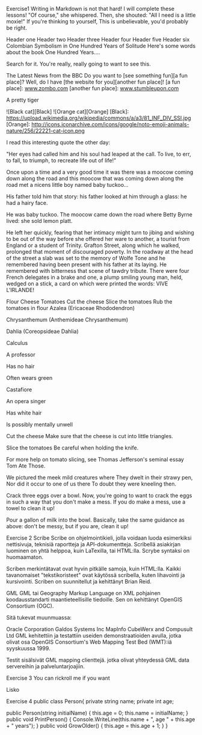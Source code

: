 Exercise1
Writing in Markdown is not that hard! I will complete these lessons! "Of course," she whispered. Then, she shouted: "All I need is a little moxie!" If you're thinking to yourself, This is unbelievable, you'd probably be right.

Header one
Header two
Header three
Header four
Header five
Header six
Colombian Symbolism in One Hundred Years of Solitude
Here's some words about the book One Hundred Years....

Search for it. You're really, really going to want to see this.

The Latest News from the BBC
Do you want to [see something fun][a fun place]? Well, do I have [the website for you][another fun place]! [a fun place]: www.zombo.com [another fun place]: www.stumbleupon.com

A pretty tiger

![Black cat][Black] ![Orange cat][Orange] [Black]: https://upload.wikimedia.org/wikipedia/commons/a/a3/81_INF_DIV_SSI.jpg [Orange]: http://icons.iconarchive.com/icons/google/noto-emoji-animals-nature/256/22221-cat-icon.png

I read this interesting quote the other day:

"Her eyes had called him and his soul had leaped at the call. To live, to err, to fall, to triumph, to recreate life out of life!"

Once upon a time and a very good time it was there was a moocow coming down along the road and this moocow that was coming down along the road met a nicens little boy named baby tuckoo...

His father told him that story: his father looked at him through a glass: he had a hairy face.

He was baby tuckoo. The moocow came down the road where Betty Byrne lived: she sold lemon platt.

He left her quickly, fearing that her intimacy might turn to jibing and wishing to be out of the way before she offered her ware to another, a tourist from England or a student of Trinity. Grafton Street, along which he walked, prolonged that moment of discouraged poverty. In the roadway at the head of the street a slab was set to the memory of Wolfe Tone and he remembered having been present with his father at its laying. He remembered with bitterness that scene of tawdry tribute. There were four French delegates in a brake and one, a plump smiling young man, held, wedged on a stick, a card on which were printed the words: VIVE L'IRLANDE!

Flour
Cheese
Tomatoes
Cut the cheese
Slice the tomatoes
Rub the tomatoes in flour
Azalea (Ericaceae Rhododendron)

Chrysanthemum (Anthemideae Chrysanthemum)

Dahlia (Coreopsideae Dahlia)

Calculus

A professor

Has no hair

Often wears green

Castafiore

An opera singer

Has white hair

Is possibly mentally unwell

Cut the cheese
Make sure that the cheese is cut into little triangles.

Slice the tomatoes
Be careful when holding the knife.

For more help on tomato slicing, see Thomas Jefferson's seminal essay Tom Ate Those.

We pictured the meek mild creatures where
They dwelt in their strawy pen,
Nor did it occur to one of us there
To doubt they were kneeling then.

Crack three eggs over a bowl.
Now, you're going to want to crack the eggs in such a way that you don't make a mess.
If you do make a mess, use a towel to clean it up!

Pour a gallon of milk into the bowl.
Basically, take the same guidance as above: don't be messy, but if you are, clean it up!

Exercise 2
Scribe
Scribe on ohjelmointikieli, jolla voidaan luoda esimerkiksi nettisivuja,
teknisiä raportteja ja API-dokumentteja.
Scribellä asiakirjan luominen on yhtä helppoa, kuin LaTexilla, tai HTML:lla.
Scrybe syntaksi on huomaamaton.

Scriben merkintätavat ovat hyvin pitkälle samoja, kuin HTML:lla.
Kaikki tavanomaiset "tekstikoristeet" ovat käytössä scribella,
kuten lihavointi ja kursivointi.
Scriben on suunnitellut ja kehittänyt Brian Reid.

GML
GML tai Geography Markup Language on XML pohjainen koodausstandarti maantieteellisille tiedoille.
Sen on kehittänyt OpenGIS Consortium (OGC).

Sitä tukevat muunmuassa:

Oracle Corporation
Galdos Systems Inc
MapInfo
CubeWerx and Compusult Ltd
GML kehitettiin ja testattiin useiden demonstraatioiden avulla, jotka olivat osa OpenGIS Consortium's Web Mapping Test Bed (WMT):iä syyskuussa 1999.

Testit sisälsivät GML mapping clienttejä. jotka olivat yhteydessä GML data servereihin ja palveluntarjoajiin.

Exercise 3
You can rickroll me if you want

Lisko

Exercise 4
public class Person{
  private string name;
  private int age;

  public Person(string initialName)
  {
    this.age = 0;
    this.name = initialName;
  }
  public void PrintPerson()
  {
    Console.WriteLine(this.name + ", age " + this.age + " years");
  }
  public void GrowOlder()
  {
    this.age = this.age + 1;
  }
}
